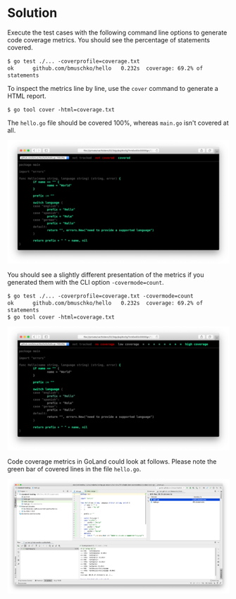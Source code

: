 # Solution

Execute the test cases with the following command line options to generate code coverage metrics. You should see the percentage of statements covered.

```shell
$ go test ./... -coverprofile=coverage.txt
ok  	github.com/bmuschko/hello	0.232s	coverage: 69.2% of statements
```

To inspect the metrics line by line, use the `cover` command to generate a HTML report.

```shell
$ go tool cover -html=coverage.txt
```

The `hello.go` file should be covered 100%, whereas `main.go` isn't covered at all.

![HTML Coverage Report Lines](./images/html-coverage-report-lines.png)

You should see a slightly different presentation of the metrics if you generated them with the CLI option `-covermode=count`.

```shell
$ go test ./... -coverprofile=coverage.txt -covermode=count
ok  	github.com/bmuschko/hello	0.232s	coverage: 69.2% of statements
$ go tool cover -html=coverage.txt
```

![HTML Coverage Report Statements](./images/html-coverage-report-statements.png)

Code coverage metrics in GoLand could look at follows. Please note the green bar of covered lines in the file `hello.go`.

![Coverage in GoLand](./images/goland-coverage.png)